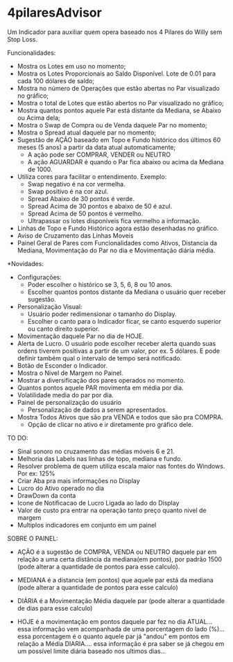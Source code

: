 # 4pilaresAdvisor
Um Indicador para auxiliar quem opera baseado nos 4 Pilares do Willy sem Stop Loss.

Funcionalidades:

* Mostra os Lotes em uso no momento;
* Mostra os Lotes Proporcionais ao Saldo Disponível. Lote de 0.01 para cada 100 dólares de saldo;
* Mostra no número de Operações que estão abertas no Par visualizado no gráfico;
* Mostra o total de Lotes que estão abertos no Par visualizado no gráfico;
* Mostra quantos pontos aquele Par está distante da Mediana, se Abaixo ou Acima dela;
* Mostra o Swap de Compra ou de Venda daquele Par no momento;
* Mostra o Spread atual daquele par no momento;
* Sugestão de AÇÃO baseado em Topo e Fundo histórico dos últimos 60 meses (5 anos) a partir da data atual automaticamente;
  - A ação pode ser COMPRAR, VENDER ou NEUTRO
  - A ação AGUARDAR é quando o Par fica abaixo ou acima da Mediana de 1000.
* Utiliza cores para facilitar o entendimento. Exemplo:
  - Swap negativo é na cor vermelha.
  - Swap positivo é na cor azul.
  - Spread Abaixo de 30 pontos é verde.
  - Spread Acima de 30 pontos e abaixo de 50 é azul.
  - Spread Acima de 50 pontos é vermelho.
  - Ultrapassar os lotes disponíveis fica vermelho a informação.
* Linhas de Topo e Fundo Histórico agora estão desenhadas no gráfico.
* Aviso de Cruzamento das Linhas Moveis
* Painel Geral de Pares com Funcionalidades como Ativos, Distancia da Mediana, Movimentação do Par no dia e Movimentação diária média.

*Novidades:

* Configurações:
  - Poder escolher o histórico se 3, 5, 6, 8 ou 10 anos.
  - Escolher quantos pontos distante da Mediana o usuário quer receber sugestão.
* Personalização Visual:
  - Usuário poder redimensionar o tamanho do Display.
  - Escolher o canto para o Indicador ficar, se canto esquerdo superior ou canto direito superior.
* Movimentação daquele Par no dia de HOJE.
* Alerta de Lucro. O usuário pode escolher receber alerta quando suas ordens tiverem positivas a partir de um valor, por ex. 5 dólares. E pode definir também qual o intervalo de tempo será notificado.
* Botão de Esconder o Indicador.
* Mostra o Nivel de Margem no Painel.
* Mostrar a diversificação dos pares operados no momento.
* Quantos pontos aquele PAR movimenta em média por dia.
* Volatilidade media do par por dia.
* Painel de personalização do usuário
  - Personalização de dados a serem apresentados.
* Mostra Todos Ativos que são pra VENDA e todos que são pra COMPRA.
  - Opção de clicar no ativo e ir diretamente pro gráfico dele.  


TO DO:


* Sinal sonoro no cruzamento das médias móveis 6 e 21.
* Melhoria das Labels nas linhas de topo, mediana e fundo.
* Resolver problema de quem utiliza escala maior nas fontes do Windows. Por ex: 125%
* Criar Aba pra mais informações no Display
* Lucro do Ativo operado no dia
* DrawDown da conta
* Icone de Notificacao de Lucro Ligada ao lado do Display
* Valor de custo pra entrar na operação tanto preço quanto nivel de margem
* Multiplos indicadores em conjunto em um painel


SOBRE O PAINEL:

- AÇÃO é a sugestão de COMPRA, VENDA ou NEUTRO daquele par em relação a uma certa distância da mediana(em pontos), por padrão 1500 (pode alterar a quantidade de pontos para esse calculo).

- MEDIANA é a distancia (em pontos) que aquele par está da mediana (pode alterar a quantidade de pontos para esse calculo)

- DIÁRIA é a Movimentação Média daquele par (pode alterar a quantidade de dias para esse calculo)

- HOJE é a movimentação em pontos daquele par fez no dia ATUAL... essa informação vem acompanhada de uma porcentagem do lado (%)... essa porcentagem é o quanto aquele par já "andou" em pontos em relação a Média DIARIA.... essa informação é pra saber se já chegou em um possível limite diária baseado nos ultimos dias...
